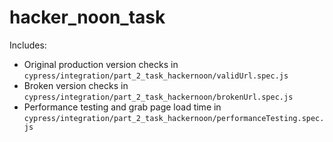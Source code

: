 # hacker_noon_task

Includes:

- Original production version checks in `cypress/integration/part_2_task_hackernoon/validUrl.spec.js`
- Broken version checks in `cypress/integration/part_2_task_hackernoon/brokenUrl.spec.js`
- Performance testing and grab page load time in `cypress/integration/part_2_task_hackernoon/performanceTesting.spec.js` 
